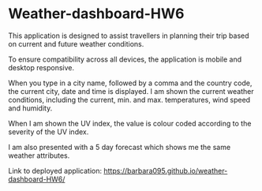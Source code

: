 # Weather-dashboard-HW6

This application is designed to assist travellers in planning their trip based on current and future weather conditions.

To ensure compatibility across all devices, the application is mobile and desktop responsive.

When you type in a city name, followed by a comma and the country code, the current city, date and time is displayed. I am shown the current weather conditions, including the current, min. and max. temperatures, wind speed and humidity. 

When I am shown the UV index, the value is colour coded according to the severity of the UV index. 

I am also presented with a 5 day forecast which shows me the same weather attributes. 

Link to deployed application: https://barbara095.github.io/weather-dashboard-HW6/


